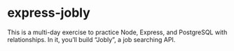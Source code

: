# express-jobly
This is a multi-day exercise to practice Node, Express, and PostgreSQL with relationships. In it, you’ll build “Jobly”, a job searching API.
